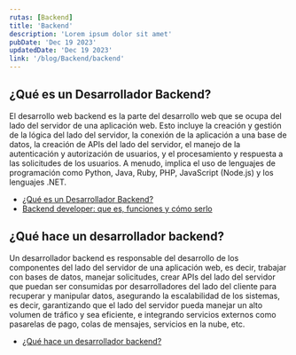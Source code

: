 ```yaml
---
rutas: [Backend]
title: 'Backend'
description: 'Lorem ipsum dolor sit amet'
pubDate: 'Dec 19 2023'
updatedDate: 'Dec 19 2023'
link: '/blog/Backend/backend'
---
```


## ¿Qué es un Desarrollador Backend?

El desarrollo web backend es la parte del desarrollo web que se ocupa del lado del servidor de una aplicación web. Esto incluye la creación y gestión de la lógica del lado del servidor, la conexión de la aplicación a una base de datos, la creación de APIs del lado del servidor, el manejo de la autenticación y autorización de usuarios, y el procesamiento y respuesta a las solicitudes de los usuarios. A menudo, implica el uso de lenguajes de programación como Python, Java, Ruby, PHP, JavaScript (Node.js) y los lenguajes .NET.

* [¿Qué es un Desarrollador Backend?](https://hireline.io/mx/enciclopedia-de-perfiles-de-tecnologia/desarrollador-backend#:~:text=¿Qué%20es%20un%20Desarrollador%20Backend,herramientas%20específicas%20para%20su%20área.)
* [Backend developer: que es, funciones y cómo serlo](https://unirfp.unir.net/revista/ingenieria-y-tecnologia/backend-developer/)

## ¿Qué hace un desarrollador backend?
Un desarrollador backend es responsable del desarrollo de los componentes del lado del servidor de una aplicación web, es decir, trabajar con bases de datos, manejar solicitudes, crear APIs del lado del servidor que puedan ser consumidas por desarrolladores del lado del cliente para recuperar y manipular datos, asegurando la escalabilidad de los sistemas, es decir, garantizando que el lado del servidor pueda manejar un alto volumen de tráfico y sea eficiente, e integrando servicios externos como pasarelas de pago, colas de mensajes, servicios en la nube, etc.

* [¿Qué hace un desarrollador backend?](https://www.coderhouse.com.mx/blog/desarrollador-backend-perfil-sueldo-estudiar)
